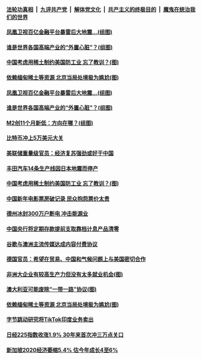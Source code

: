 ####  [法轮功真相](../../../../basic/blob/master/README.md?t=02171531) &nbsp;|&nbsp; [九评共产党](../../../../9ping.md/blob/master/README.md?t=02171531) &nbsp;|&nbsp; [解体党文化](../../../../jtdwh.md/blob/master/README.md?t=02171531)  &nbsp;|&nbsp; [共产主义的终极目的](../../../../gczydzjmd.md/blob/master/README.md?t=02171531) &nbsp;|&nbsp; [魔鬼在统治我们的世界](../../../../mgztzwmdsj.md/blob/master/README.md?t=02171531) 

#### [凤凰卫视百亿金融平台暴雷后大地震…(组图)](../pages/p5/962785.md?t=02171531) 

#### [谁是世界各国高端产业的“外置心脏”？(组图)](../pages/p5/962775.md?t=02171531) 


#### [中国考虑用稀土制约美国防工业 忘了教训？(图)](../pages/p5/962723.md?t=02171531) 


#### [依赖缅甸稀土等资源 北京当局处境极为尴尬(图)](../pages/p5/962608.md?t=02171531) 

#### [凤凰卫视百亿金融平台暴雷后大地震…(组图)](../pages/p5/962785.md?t=02171531) 

#### [谁是世界各国高端产业的“外置心脏”？(组图)](../pages/p5/962775.md?t=02171531) 

#### [M2创11个月新低：方向在哪？(组图)](../pages/p5/962770.md?t=02171531) 

#### [比特币冲上5万美元大关](../pages/p5/962754.md?t=02171531) 

#### [美联储重量级官员：经济复苏强劲或好于中国](../pages/p5/962752.md?t=02171531) 


#### [丰田汽车14条生产线因日本地震而停产](../pages/p5/962728.md?t=02171531) 

#### [中国考虑用稀土制约美国防工业 忘了教训？(图)](../pages/p5/962723.md?t=02171531) 


#### [中国新年电影票房破记录 民众抱怨票价太贵](../pages/p5/962703.md?t=02171531) 

#### [德州冰封300万户断电 冲击能源业](../pages/p5/962701.md?t=02171531) 

#### [中国央行将定期存款提前支取靠档计息产品清零](../pages/p5/962687.md?t=02171531) 

#### [谷歌与澳洲主流传媒达成内容付费协议](../pages/p5/962673.md?t=02171531) 

#### [德国官员：希望在贸易、中国和气候问题上与美国密切合作](../pages/p5/962664.md?t=02171531) 

#### [非洲大企业有较高生产力但没有太多就业机会(图)](../pages/p5/962654.md?t=02171531) 

#### [澳大利亚可能废除“一带一路”协议(图)](../pages/p5/962644.md?t=02171531) 

#### [依赖缅甸稀土等资源 北京当局处境极为尴尬(图)](../pages/p5/962608.md?t=02171531) 

#### [字节跳动研究将TikTok印度业务卖出](../pages/p5/962607.md?t=02171531) 

#### [日经225指数收涨1.9% 30年来首次冲三万点关口](../pages/p5/962604.md?t=02171531) 

#### [新加坡2020经济萎缩5.4% 估今年成长4至6%](../pages/p5/962599.md?t=02171531) 

